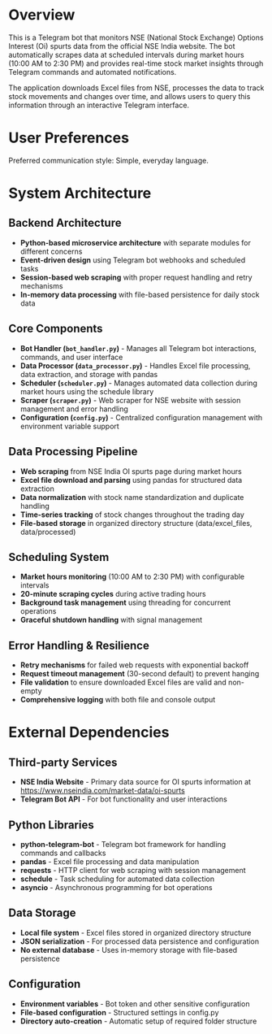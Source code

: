 # Overview

This is a Telegram bot that monitors NSE (National Stock Exchange) Options Interest (Oi) spurts data from the official NSE India website. The bot automatically scrapes data at scheduled intervals during market hours (10:00 AM to 2:30 PM) and provides real-time stock market insights through Telegram commands and automated notifications.

The application downloads Excel files from NSE, processes the data to track stock movements and changes over time, and allows users to query this information through an interactive Telegram interface.

# User Preferences

Preferred communication style: Simple, everyday language.

# System Architecture

## Backend Architecture
- **Python-based microservice architecture** with separate modules for different concerns
- **Event-driven design** using Telegram bot webhooks and scheduled tasks
- **Session-based web scraping** with proper request handling and retry mechanisms
- **In-memory data processing** with file-based persistence for daily stock data

## Core Components
- **Bot Handler (`bot_handler.py`)** - Manages all Telegram bot interactions, commands, and user interface
- **Data Processor (`data_processor.py`)** - Handles Excel file processing, data extraction, and storage with pandas
- **Scheduler (`scheduler.py`)** - Manages automated data collection during market hours using the schedule library
- **Scraper (`scraper.py`)** - Web scraper for NSE website with session management and error handling
- **Configuration (`config.py`)** - Centralized configuration management with environment variable support

## Data Processing Pipeline
- **Web scraping** from NSE India OI spurts page during market hours
- **Excel file download and parsing** using pandas for structured data extraction
- **Data normalization** with stock name standardization and duplicate handling
- **Time-series tracking** of stock changes throughout the trading day
- **File-based storage** in organized directory structure (data/excel_files, data/processed)

## Scheduling System
- **Market hours monitoring** (10:00 AM to 2:30 PM) with configurable intervals
- **20-minute scraping cycles** during active trading hours
- **Background task management** using threading for concurrent operations
- **Graceful shutdown handling** with signal management

## Error Handling & Resilience
- **Retry mechanisms** for failed web requests with exponential backoff
- **Request timeout management** (30-second default) to prevent hanging
- **File validation** to ensure downloaded Excel files are valid and non-empty
- **Comprehensive logging** with both file and console output

# External Dependencies

## Third-party Services
- **NSE India Website** - Primary data source for OI spurts information at https://www.nseindia.com/market-data/oi-spurts
- **Telegram Bot API** - For bot functionality and user interactions

## Python Libraries
- **python-telegram-bot** - Telegram bot framework for handling commands and callbacks
- **pandas** - Excel file processing and data manipulation
- **requests** - HTTP client for web scraping with session management
- **schedule** - Task scheduling for automated data collection
- **asyncio** - Asynchronous programming for bot operations

## Data Storage
- **Local file system** - Excel files stored in organized directory structure
- **JSON serialization** - For processed data persistence and configuration
- **No external database** - Uses in-memory storage with file-based persistence

## Configuration
- **Environment variables** - Bot token and other sensitive configuration
- **File-based configuration** - Structured settings in config.py
- **Directory auto-creation** - Automatic setup of required folder structure